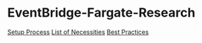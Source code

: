 # EventBridge-Fargate-Research
[Setup Process](setup.md)
[List of Necessities](ListNecessity.md)
[Best Practices](BestPractices.md)